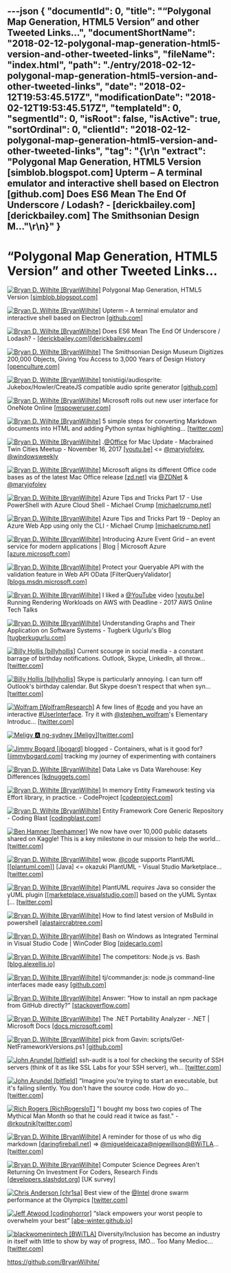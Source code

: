 ---json
{
  "documentId": 0,
  "title": "“Polygonal Map Generation, HTML5 Version” and other Tweeted Links…",
  "documentShortName": "2018-02-12-polygonal-map-generation-html5-version-and-other-tweeted-links",
  "fileName": "index.html",
  "path": "./entry/2018-02-12-polygonal-map-generation-html5-version-and-other-tweeted-links",
  "date": "2018-02-12T19:53:45.517Z",
  "modificationDate": "2018-02-12T19:53:45.517Z",
  "templateId": 0,
  "segmentId": 0,
  "isRoot": false,
  "isActive": true,
  "sortOrdinal": 0,
  "clientId": "2018-02-12-polygonal-map-generation-html5-version-and-other-tweeted-links",
  "tag": "{\r\n  \"extract\": \"Polygonal Map Generation, HTML5 Version [simblob.blogspot.com] Upterm – A terminal emulator and interactive shell based on Electron [github.com] Does ES6 Mean The End Of Underscore / Lodash? - [derickbailey.com][derickbailey.com] The Smithsonian Design M...\"\r\n}"
}
---

# “Polygonal Map Generation, HTML5 Version” and other Tweeted Links…

[<img alt="Bryan D. Wilhite [BryanWilhite]" src="https://songhay.blob.core.windows.net/shared-social-twitter/BryanWilhite.jpeg">](http://songhayblog.azurewebsites.net/ "Bryan D. Wilhite [BryanWilhite]") Polygonal Map Generation, HTML5 Version [[simblob.blogspot.com]](http://simblob.blogspot.com/2017/09/mapgen2-html5.html)

[<img alt="Bryan D. Wilhite [BryanWilhite]" src="https://songhay.blob.core.windows.net/shared-social-twitter/BryanWilhite.jpeg">](http://songhayblog.azurewebsites.net/ "Bryan D. Wilhite [BryanWilhite]") Upterm – A terminal emulator and interactive shell based on Electron [[github.com]](https://github.com/railsware/upterm)

[<img alt="Bryan D. Wilhite [BryanWilhite]" src="https://songhay.blob.core.windows.net/shared-social-twitter/BryanWilhite.jpeg">](http://songhayblog.azurewebsites.net/ "Bryan D. Wilhite [BryanWilhite]") Does ES6 Mean The End Of Underscore / Lodash? - [[derickbailey.com]](http://DerickBailey.com)[[derickbailey.com]](https://derickbailey.com/2016/09/12/does-es6-mean-the-end-of-underscore-lodash/)

[<img alt="Bryan D. Wilhite [BryanWilhite]" src="https://songhay.blob.core.windows.net/shared-social-twitter/BryanWilhite.jpeg">](http://songhayblog.azurewebsites.net/ "Bryan D. Wilhite [BryanWilhite]") The Smithsonian Design Museum Digitizes 200,000 Objects, Giving You Access to 3,000 Years of Design History [[openculture.com]](http://www.openculture.com/2017/09/the-smithsonian-design-museum-digitizes-200000-objects.html)

[<img alt="Bryan D. Wilhite [BryanWilhite]" src="https://songhay.blob.core.windows.net/shared-social-twitter/BryanWilhite.jpeg">](http://songhayblog.azurewebsites.net/ "Bryan D. Wilhite [BryanWilhite]") tonistiigi/audiosprite: Jukebox/Howler/CreateJS compatible audio sprite generator [[github.com]](https://github.com/tonistiigi/audiosprite)

[<img alt="Bryan D. Wilhite [BryanWilhite]" src="https://songhay.blob.core.windows.net/shared-social-twitter/BryanWilhite.jpeg">](http://songhayblog.azurewebsites.net/ "Bryan D. Wilhite [BryanWilhite]") Microsoft rolls out new user interface for OneNote Online [[mspoweruser.com]](https://mspoweruser.com/microsoft-rolls-out-new-user-interface-for-onenote-online/)

[<img alt="Bryan D. Wilhite [BryanWilhite]" src="https://songhay.blob.core.windows.net/shared-social-twitter/BryanWilhite.jpeg">](http://songhayblog.azurewebsites.net/ "Bryan D. Wilhite [BryanWilhite]") 5 simple steps for converting Markdown documents into HTML and adding Python syntax highlighting… [[twitter.com]](https://twitter.com/i/web/status/956689680627576832)

[<img alt="Bryan D. Wilhite [BryanWilhite]" src="https://songhay.blob.core.windows.net/shared-social-twitter/BryanWilhite.jpeg">](http://songhayblog.azurewebsites.net/ "Bryan D. Wilhite [BryanWilhite]") .[@Office](http://twitter.com/Office) for Mac Update - Macbrained Twin Cities Meetup - November 16, 2017 [[youtu.be]](https://youtu.be/iBwgDT1Zy9c) <= [@maryjofoley](http://twitter.com/maryjofoley), [@windowsweekly](http://twitter.com/windowsweekly)

[<img alt="Bryan D. Wilhite [BryanWilhite]" src="https://songhay.blob.core.windows.net/shared-social-twitter/BryanWilhite.jpeg">](http://songhayblog.azurewebsites.net/ "Bryan D. Wilhite [BryanWilhite]") Microsoft aligns its different Office code bases as of the latest Mac Office release [[zd.net]](http://zd.net/2EWWa3M) via [@ZDNet](http://twitter.com/ZDNet) & [@maryjofoley](http://twitter.com/maryjofoley)

[<img alt="Bryan D. Wilhite [BryanWilhite]" src="https://songhay.blob.core.windows.net/shared-social-twitter/BryanWilhite.jpeg">](http://songhayblog.azurewebsites.net/ "Bryan D. Wilhite [BryanWilhite]") Azure Tips and Tricks Part 17 - Use PowerShell with Azure Cloud Shell - Michael Crump [[michaelcrump.net]](https://www.michaelcrump.net/azure-tips-and-tricks17/)

[<img alt="Bryan D. Wilhite [BryanWilhite]" src="https://songhay.blob.core.windows.net/shared-social-twitter/BryanWilhite.jpeg">](http://songhayblog.azurewebsites.net/ "Bryan D. Wilhite [BryanWilhite]") Azure Tips and Tricks Part 19 - Deploy an Azure Web App using only the CLI - Michael Crump [[michaelcrump.net]](https://www.michaelcrump.net/azure-tips-and-tricks19/)

[<img alt="Bryan D. Wilhite [BryanWilhite]" src="https://songhay.blob.core.windows.net/shared-social-twitter/BryanWilhite.jpeg">](http://songhayblog.azurewebsites.net/ "Bryan D. Wilhite [BryanWilhite]") Introducing Azure Event Grid – an event service for modern applications | Blog | Microsoft Azure [[azure.microsoft.com]](https://azure.microsoft.com/en-us/blog/introducing-azure-event-grid-an-event-service-for-modern-applications/)

[<img alt="Bryan D. Wilhite [BryanWilhite]" src="https://songhay.blob.core.windows.net/shared-social-twitter/BryanWilhite.jpeg">](http://songhayblog.azurewebsites.net/ "Bryan D. Wilhite [BryanWilhite]") Protect your Queryable API with the validation feature in Web API OData [FilterQueryValidator] [[blogs.msdn.microsoft.com]](https://blogs.msdn.microsoft.com/webdev/2013/02/06/protect-your-queryable-api-with-the-validation-feature-in-asp-net-web-api-odata/)

[<img alt="Bryan D. Wilhite [BryanWilhite]" src="https://songhay.blob.core.windows.net/shared-social-twitter/BryanWilhite.jpeg">](http://songhayblog.azurewebsites.net/ "Bryan D. Wilhite [BryanWilhite]") I liked a [@YouTube](http://twitter.com/YouTube) video [[youtu.be]](http://youtu.be/cJBYNVIYWsw?a) Running Rendering Workloads on AWS with Deadline - 2017 AWS Online Tech Talks

[<img alt="Bryan D. Wilhite [BryanWilhite]" src="https://songhay.blob.core.windows.net/shared-social-twitter/BryanWilhite.jpeg">](http://songhayblog.azurewebsites.net/ "Bryan D. Wilhite [BryanWilhite]") Understanding Graphs and Their Application on Software Systems - Tugberk Ugurlu's Blog [[tugberkugurlu.com]](http://www.tugberkugurlu.com/archive/understanding-graphs-and-their-application-on-software-systems)

[<img alt="Billy Hollis [billyhollis]" src="https://songhay.blob.core.windows.net/shared-social-twitter/billyhollis.jpg">](http://billyhollis.me/ "Billy Hollis [billyhollis]") Current scourge in social media - a constant barrage of birthday notifications. Outlook, Skype, LinkedIn, all throw… [[twitter.com]](https://twitter.com/i/web/status/962732113165537282)

[<img alt="Billy Hollis [billyhollis]" src="https://songhay.blob.core.windows.net/shared-social-twitter/billyhollis.jpg">](http://billyhollis.me/ "Billy Hollis [billyhollis]") Skype is particularly annoying. I can turn off Outlook's birthday calendar. But Skype doesn't respect that when syn… [[twitter.com]](https://twitter.com/i/web/status/962732114130227200)

[<img alt="Wolfram [WolframResearch]" src="https://songhay.blob.core.windows.net/shared-social-twitter/WolframResearch.png">](http://www.wolfram.com/ "Wolfram [WolframResearch]") A few lines of [#code](http://twitter.com/search?q=%23code) and you have an interactive [#UserInterface](http://twitter.com/search?q=%23UserInterface). Try it with [@stephen_wolfram](http://twitter.com/stephen_wolfram)'s Elementary Introduc… [[twitter.com]](https://twitter.com/i/web/status/963071212548231168)

[<img alt="Meligy 🅰️ ng-sydney [Meligy]" src="https://songhay.blob.core.windows.net/shared-social-twitter/Meligy.jpeg">](https://www.gurustop.net/ "Meligy 🅰️ ng-sydney [Meligy]")[[twitter.com]](https://twitter.com/JavaScriptDaily/status/962774994416742400)

[<img alt="Jimmy Bogard [jbogard]" src="https://songhay.blob.core.windows.net/shared-social-twitter/jbogard.png">](https://jimmybogard.com/ "Jimmy Bogard [jbogard]") blogged - Containers, what is it good for? [[jimmybogard.com]](https://jimmybogard.com/containers-what-is-it-good-for/) tracking my journey of experimenting with containers

[<img alt="Bryan D. Wilhite [BryanWilhite]" src="https://songhay.blob.core.windows.net/shared-social-twitter/BryanWilhite.jpeg">](http://songhayblog.azurewebsites.net/ "Bryan D. Wilhite [BryanWilhite]") Data Lake vs Data Warehouse: Key Differences [[kdnuggets.com]](http://www.kdnuggets.com/2015/09/data-lake-vs-data-warehouse-key-differences.html)

[<img alt="Bryan D. Wilhite [BryanWilhite]" src="https://songhay.blob.core.windows.net/shared-social-twitter/BryanWilhite.jpeg">](http://songhayblog.azurewebsites.net/ "Bryan D. Wilhite [BryanWilhite]") In memory Entity Framework testing via Effort library, in practice. - CodeProject [[codeproject.com]](https://www.codeproject.com/Articles/1206737/In-memory-Entity-Framework-testing-via-Effort-libr)

[<img alt="Bryan D. Wilhite [BryanWilhite]" src="https://songhay.blob.core.windows.net/shared-social-twitter/BryanWilhite.jpeg">](http://songhayblog.azurewebsites.net/ "Bryan D. Wilhite [BryanWilhite]") Entity Framework Core Generic Repository - Coding Blast [[codingblast.com]](https://codingblast.com/entity-framework-core-generic-repository/)

[<img alt="Ben Hamner [benhamner]" src="https://songhay.blob.core.windows.net/shared-social-twitter/benhamner.png">](https://www.kaggle.com/benhamner "Ben Hamner [benhamner]") We now have over 10,000 public datasets shared on Kaggle! This is a key milestone in our mission to help the world… [[twitter.com]](https://twitter.com/i/web/status/962435432276410368)

[<img alt="Bryan D. Wilhite [BryanWilhite]" src="https://songhay.blob.core.windows.net/shared-social-twitter/BryanWilhite.jpeg">](http://songhayblog.azurewebsites.net/ "Bryan D. Wilhite [BryanWilhite]") wow. [@code](http://twitter.com/code) supports PlantUML [[[plantuml.com]](http://plantuml.com)] [Java] <= okazuki PlantUML - Visual Studio Marketplace… [[twitter.com]](https://twitter.com/i/web/status/956710740353789952)

[<img alt="Bryan D. Wilhite [BryanWilhite]" src="https://songhay.blob.core.windows.net/shared-social-twitter/BryanWilhite.jpeg">](http://songhayblog.azurewebsites.net/ "Bryan D. Wilhite [BryanWilhite]") PlantUML *requires* Java so consider the yUML plugin [[[marketplace.visualstudio.com]](https://marketplace.visualstudio.com/items?itemName=JaimeOlivares.yuml)] based on the yUML Syntax [… [[twitter.com]](https://twitter.com/i/web/status/956713730242330624)

[<img alt="Bryan D. Wilhite [BryanWilhite]" src="https://songhay.blob.core.windows.net/shared-social-twitter/BryanWilhite.jpeg">](http://songhayblog.azurewebsites.net/ "Bryan D. Wilhite [BryanWilhite]") How to find latest version of MsBuild in powershell [[alastaircrabtree.com]](https://alastaircrabtree.com/how-to-find-latest-version-of-msbuild-in-powershell/)

[<img alt="Bryan D. Wilhite [BryanWilhite]" src="https://songhay.blob.core.windows.net/shared-social-twitter/BryanWilhite.jpeg">](http://songhayblog.azurewebsites.net/ "Bryan D. Wilhite [BryanWilhite]") Bash on Windows as Integrated Terminal in Visual Studio Code | WinCoder Blog [[pjdecarlo.com]](http://pjdecarlo.com/2016/06/bash-on-windows-as-integrated-terminal-in-visual-studio-code.html)

[<img alt="Bryan D. Wilhite [BryanWilhite]" src="https://songhay.blob.core.windows.net/shared-social-twitter/BryanWilhite.jpeg">](http://songhayblog.azurewebsites.net/ "Bryan D. Wilhite [BryanWilhite]") The competitors: Node.js vs. Bash [[blog.alexellis.io]](https://blog.alexellis.io/april-1st-node-js-vs-bash/)

[<img alt="Bryan D. Wilhite [BryanWilhite]" src="https://songhay.blob.core.windows.net/shared-social-twitter/BryanWilhite.jpeg">](http://songhayblog.azurewebsites.net/ "Bryan D. Wilhite [BryanWilhite]") tj/commander.js: node.js command-line interfaces made easy [[github.com]](https://github.com/tj/commander.js)

[<img alt="Bryan D. Wilhite [BryanWilhite]" src="https://songhay.blob.core.windows.net/shared-social-twitter/BryanWilhite.jpeg">](http://songhayblog.azurewebsites.net/ "Bryan D. Wilhite [BryanWilhite]") Answer: “How to install an npm package from GitHub directly?” [[stackoverflow.com]](https://stackoverflow.com/a/17509764/22944)

[<img alt="Bryan D. Wilhite [BryanWilhite]" src="https://songhay.blob.core.windows.net/shared-social-twitter/BryanWilhite.jpeg">](http://songhayblog.azurewebsites.net/ "Bryan D. Wilhite [BryanWilhite]") The .NET Portability Analyzer - .NET | Microsoft Docs [[docs.microsoft.com]](https://docs.microsoft.com/en-us/dotnet/standard/portability-analyzer)

[<img alt="Bryan D. Wilhite [BryanWilhite]" src="https://songhay.blob.core.windows.net/shared-social-twitter/BryanWilhite.jpeg">](http://songhayblog.azurewebsites.net/ "Bryan D. Wilhite [BryanWilhite]") pick from Gavin: scripts/Get-NetFrameworkVersions.ps1 [[github.com]](https://github.com/brianary/scripts/blob/master/Get-NetFrameworkVersions.ps1)

[<img alt="John Arundel [bitfield]" src="https://songhay.blob.core.windows.net/shared-social-twitter/bitfield.jpeg">](http://bitfieldconsulting.com/about "John Arundel [bitfield]") ssh-audit is a tool for checking the security of SSH servers (think of it as like SSL Labs for your SSH server), wh… [[twitter.com]](https://twitter.com/i/web/status/962844707595399169)

[<img alt="John Arundel [bitfield]" src="https://songhay.blob.core.windows.net/shared-social-twitter/bitfield.jpeg">](http://bitfieldconsulting.com/about "John Arundel [bitfield]") “Imagine you're trying to start an executable, but it's failing silently. You don't have the source code. How do yo… [[twitter.com]](https://twitter.com/i/web/status/962702033265373186)

[<img alt="Rich Rogers [RichRogersIoT]" src="https://songhay.blob.core.windows.net/shared-social-twitter/RichRogersIoT.jpg">](https://www.linkedin.com/in/richrogers "Rich Rogers [RichRogersIoT]") "I bought my boss two copies of The Mythical Man Month so that he could read it twice as fast." - [@rkoutnik](http://twitter.com/rkoutnik)[[twitter.com]](https://twitter.com/RichRogersIoT/status/962083856168955904/photo/1)

[<img alt="Bryan D. Wilhite [BryanWilhite]" src="https://songhay.blob.core.windows.net/shared-social-twitter/BryanWilhite.jpeg">](http://songhayblog.azurewebsites.net/ "Bryan D. Wilhite [BryanWilhite]") A reminder for those of us who dig markdown [[daringfireball.net]](https://daringfireball.net/projects/markdown/) => [@migueldeicaza](http://twitter.com/migueldeicaza)[@nigewillson](http://twitter.com/nigewillson)[@BWiTLA](http://twitter.com/BWiTLA)… [[twitter.com]](https://twitter.com/i/web/status/956683055871098880)

[<img alt="Bryan D. Wilhite [BryanWilhite]" src="https://songhay.blob.core.windows.net/shared-social-twitter/BryanWilhite.jpeg">](http://songhayblog.azurewebsites.net/ "Bryan D. Wilhite [BryanWilhite]") Computer Science Degrees Aren't Returning On Investment For Coders, Research Finds [[developers.slashdot.org]](https://developers.slashdot.org/story/17/09/20/2048237/computer-science-degrees-arent-returning-on-investment-for-coders-research-finds?utm_source=feedly1.0mainlinkanon&utm_medium=feed) [UK survey]

[<img alt="Chris Anderson [chr1sa]" src="https://songhay.blob.core.windows.net/shared-social-twitter/chr1sa.jpg">](http://about.me/andersonchris "Chris Anderson [chr1sa]") Best view of the [@Intel](http://twitter.com/Intel) drone swarm performance at the Olympics [[twitter.com]](https://twitter.com/chr1sa/status/962493907446636544/video/1)

[<img alt="Jeff Atwood [codinghorror]" src="https://songhay.blob.core.windows.net/shared-social-twitter/codinghorror.png">](http://blog.codinghorror.com/ "Jeff Atwood [codinghorror]") “slack empowers your worst people to overwhelm your best” [[abe-winter.github.io]](https://abe-winter.github.io/plea%27s/help/2018/02/11/slack.html)

[<img alt="blackwomenintech [BWiTLA]" src="https://songhay.blob.core.windows.net/shared-social-twitter/BWiTLA.jpeg">](http://www.blackwomenintech.org/ "blackwomenintech [BWiTLA]") Diversity/Inclusion has become an industry in itself with little to show by way of progress, IMO... Too Many Medioc… [[twitter.com]](https://twitter.com/i/web/status/962893875672223744)

<https://github.com/BryanWilhite/>
